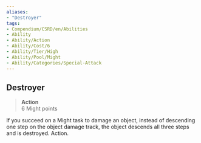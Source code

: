 ```yaml
---
aliases:
- "Destroyer"
tags:
- Compendium/CSRD/en/Abilities
- Ability
- Ability/Action
- Ability/Cost/6
- Ability/Tier/High
- Ability/Pool/Might
- Ability/Categories/Special-Attack
---
```


  
## Destroyer  
>**Action**  
>6 Might points
  
If you succeed on a Might task to damage an object, instead of descending one step on the object damage track, the object descends all three steps and is destroyed. Action.